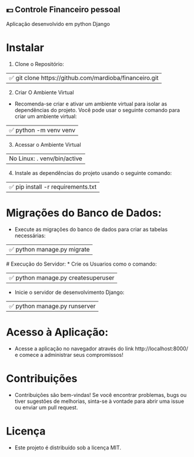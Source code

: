 ## 💵 Controle Financeiro pessoal
Aplicação desenvolvido em python Django

# Instalar
1. Clone o Repositório:
<table>
<tr>
<td>
✅ git clone https://github.com/mardioba/financeiro.git
</td>
</tr>
</table>

2. Criar O Ambiente Virtual
* Recomenda-se criar e ativar um ambiente virtual para isolar as dependências do projeto. Você pode usar o seguinte comando para criar um ambiente virtual:
<table>
<tr>
<td>✅ python -m venv venv</td>
</tr>
</table>

3. Acessar o Ambiente Virtual
<table>
<tr>
<td>No Linux: . venv/bin/active </td>
</tr>
</table>

4. Instale as dependências do projeto usando o seguinte comando:
<table>
<tr>
<td>✅ pip install -r requirements.txt</td>
</tr>
</table>

# Migrações do Banco de Dados:
* Execute as migrações do banco de dados para criar as tabelas necessárias:
  
<table>
<tr>
<td>✅ python manage.py migrate</td>
</tr>
</table>
# Execução do Servidor:
* Crie os Usuarios como o comando:
  
<table>
<tr>
<td>✅ python manage.py createsuperuser</td>
</tr>
</table>

* Inicie o servidor de desenvolvimento Django:

<table>
<tr>
<td>✅ python manage.py runserver</td>
</tr>
</table>

# Acesso à Aplicação:
* Acesse a aplicação no navegador através do link http://localhost:8000/ e comece a administrar seus compromissos!

# Contribuições
* Contribuições são bem-vindas! Se você encontrar problemas, bugs ou tiver sugestões de melhorias, sinta-se à vontade para abrir uma issue ou enviar um pull request.

# Licença
* Este projeto é distribuído sob a licença MIT.
